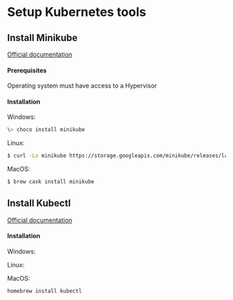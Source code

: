 # Setup Kubernetes tools

## Install Minikube
[Official documentation](https://github.com/kubernetes/minikube#installation)

#### Prerequisites
Operating system must have access to a Hypervisor

#### Installation
Windows:
```powershell
\> choco install minikube
```

Linux:
```bash
$ curl -Lo minikube https://storage.googleapis.com/minikube/releases/latest/minikube-linux-amd64 && chmod +x minikube && sudo mv minikube /usr/local/bin/
```

MacOS:
```bash
$ brew cask install minikube
```

## Install Kubectl
[Official documentation](https://kubernetes.io/docs/tasks/tools/install-kubectl)

#### Installation
Windows:

Linux:

MacOS:
```
homebrew install kubectl
```
